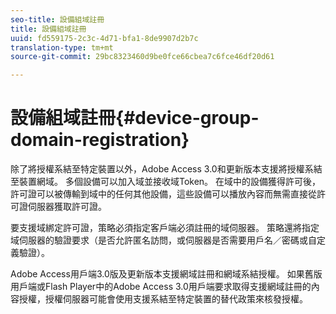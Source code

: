 ```yaml
---
seo-title: 設備組域註冊
title: 設備組域註冊
uuid: fd559175-2c3c-4d71-bfa1-8de9907d2b7c
translation-type: tm+mt
source-git-commit: 29bc8323460d9be0fce66cbea7c6fce46df20d61

---
```



# 設備組域註冊{#device-group-domain-registration}

除了將授權系結至特定裝置以外，Adobe Access 3.0和更新版本支援將授權系結至裝置網域。 多個設備可以加入域並接收域Token。 在域中的設備獲得許可後，許可證可以被傳輸到域中的任何其他設備，這些設備可以播放內容而無需直接從許可證伺服器獲取許可證。

要支援域綁定許可證，策略必須指定客戶端必須註冊的域伺服器。 策略還將指定域伺服器的驗證要求（是否允許匿名訪問，或伺服器是否需要用戶名／密碼或自定義驗證）。

Adobe Access用戶端3.0版及更新版本支援網域註冊和網域系結授權。 如果舊版用戶端或Flash Player中的Adobe Access 3.0用戶端要求取得支援網域註冊的內容授權，授權伺服器可能會使用支援系結至特定裝置的替代政策來核發授權。
